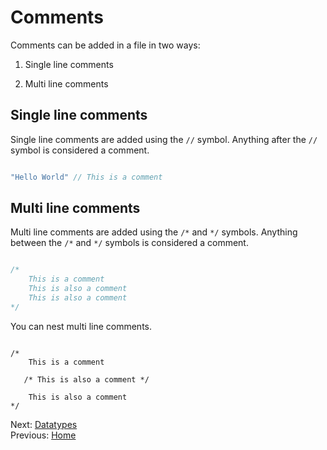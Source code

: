 # Comments

Comments can be added in a file in two ways:

1. Single line comments

2. Multi line comments

## Single line comments

Single line comments are added using the `//` symbol. Anything after the `//` symbol is considered a comment.

```js

"Hello World" // This is a comment

```

## Multi line comments

Multi line comments are added using the `/*` and `*/` symbols. Anything between the `/*` and `*/` symbols is considered a comment.

```js

/* 
    This is a comment
    This is also a comment
    This is also a comment 
*/

```

You can nest multi line comments.

```

/* 
    This is a comment

   /* This is also a comment */
   
    This is also a comment 
*/

```

Next: [Datatypes](datatypes.md)\
Previous: [Home](/)